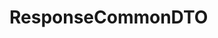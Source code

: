 #  ResponseCommonDTO

<api-schema openapi-path="../../../src/main/resources/backend_flashpomo-openapi.yaml" name="ResponseCommonDTO"/>